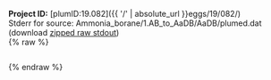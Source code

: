 **Project ID:** [plumID:19.082]({{ '/' | absolute_url }}eggs/19/082/)  
Stderr for source:  Ammonia_borane/1.AB_to_AaDB/AaDB/plumed.dat   
(download [zipped raw stdout](plumed.dat.plumed_master.stdout.txt.zip))  
{% raw %}
<pre>
</pre>
{% endraw %}
